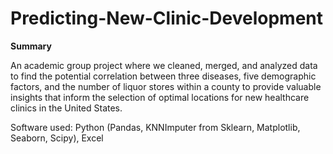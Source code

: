# Predicting-New-Clinic-Development
**Summary**

An academic group project where we cleaned, merged, and analyzed data to find the potential correlation between three diseases, five demographic factors, and the number of liquor stores within a county to provide valuable insights that inform the selection of optimal locations for new healthcare clinics in the United States.

Software used: Python (Pandas, KNNImputer from Sklearn, Matplotlib, Seaborn, Scipy), Excel
